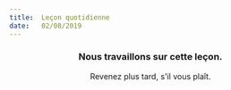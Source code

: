 ```yaml
---
title:  Leçon quotidienne
date:   02/08/2019
---
```


### <center>Nous travaillons sur cette leçon.</center>
<center>Revenez plus tard, s'il vous plaît.</center>